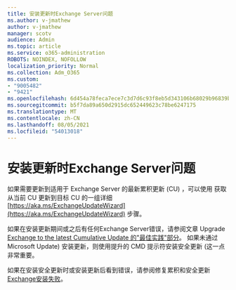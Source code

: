 ```yaml
---
title: 安装更新时Exchange Server问题
ms.author: v-jmathew
author: v-jmathew
manager: scotv
audience: Admin
ms.topic: article
ms.service: o365-administration
ROBOTS: NOINDEX, NOFOLLOW
localization_priority: Normal
ms.collection: Adm_O365
ms.custom:
- "9005482"
- "9421"
ms.openlocfilehash: 6d454a78feca7ece7c3d7d6c93f8eb5d343106b68029b96839b5ff28077d0f25
ms.sourcegitcommit: b5f7da89a650d2915dc652449623c78be6247175
ms.translationtype: MT
ms.contentlocale: zh-CN
ms.lasthandoff: 08/05/2021
ms.locfileid: "54013018"
---
```

# <a name="issues-when-installing-exchange-server-updates"></a>安装更新时Exchange Server问题

如果需要更新到适用于 Exchange Server 的最新累积更新 (CU) ，可以使用 获取从当前 CU 更新到目标 CU 的一组详细 [https://aka.ms/ExchangeUpdateWizard](https://aka.ms/ExchangeUpdateWizard) 步骤。

如果在安装更新期间或之后有任何Exchange Server错误，请参阅文章 Upgrade [Exchange to the latest Cumulative Update 的"最佳实践"部分](https://docs.microsoft.com/Exchange/plan-and-deploy/install-cumulative-updates)。 如果未通过 Microsoft Update) 安装更新，则使用提升的 CMD 提示符安装安全更新 (这一点非常重要。

如果在安装安全更新时或安装更新后看到错误，请参阅修复累积和安全更新[Exchange安装失败](https://aka.ms/exupdatefaq)。
